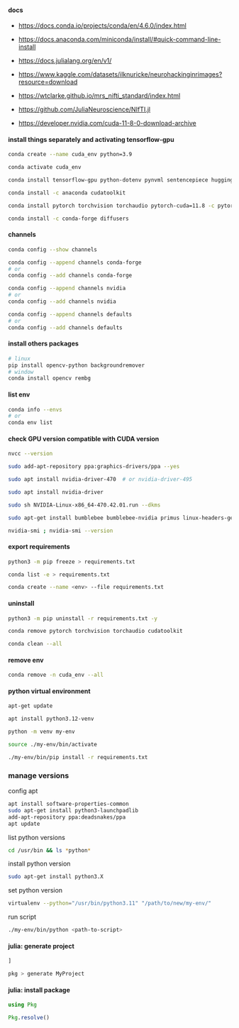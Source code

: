 #### docs

- https://docs.conda.io/projects/conda/en/4.6.0/index.html

- https://docs.anaconda.com/miniconda/install/#quick-command-line-install

- https://docs.julialang.org/en/v1/

- https://www.kaggle.com/datasets/ilknuricke/neurohackinginrimages?resource=download

- https://wtclarke.github.io/mrs_nifti_standard/index.html

- https://github.com/JuliaNeuroscience/NIfTI.jl

- https://developer.nvidia.com/cuda-11-8-0-download-archive

#### install things separately and activating tensorflow-gpu

```bash
conda create --name cuda_env python=3.9
```

```bash
conda activate cuda_env
```

```bash
conda install tensorflow-gpu python-dotenv pynvml sentencepiece huggingface_hub transformers accelerate beautifulsoup4 matplotlib numpy==1.23.4
```

```bash
conda install -c anaconda cudatoolkit
```

```bash
conda install pytorch torchvision torchaudio pytorch-cuda=11.8 -c pytorch -c nvidia
```

```bash
conda install -c conda-forge diffusers
```

#### channels

```bash
conda config --show channels
```

```bash
conda config --append channels conda-forge
# or
conda config --add channels conda-forge
```

```bash
conda config --append channels nvidia
# or
conda config --add channels nvidia
```

```bash
conda config --append channels defaults
# or
conda config --add channels defaults
```

#### install others packages

```bash
# linux
pip install opencv-python backgroundremover
# window
conda install opencv rembg
```

#### list env

```bash
conda info --envs
# or
conda env list
```

#### check GPU version compatible with CUDA version

```bash
nvcc --version
```

```bash
sudo add-apt-repository ppa:graphics-drivers/ppa --yes
```

```bash
sudo apt install nvidia-driver-470  # or nvidia-driver-495
```

```bash
sudo apt install nvidia-driver
```

```bash
sudo sh NVIDIA-Linux-x86_64-470.42.01.run --dkms
```

```bash
sudo apt-get install bumblebee bumblebee-nvidia primus linux-headers-generic
```

```bash
nvidia-smi ; nvidia-smi --version
```

#### export requirements

```bash
python3 -m pip freeze > requirements.txt
```

```bash
conda list -e > requirements.txt
```

```bash
conda create --name <env> --file requirements.txt
```

#### uninstall

```bash
python3 -m pip uninstall -r requirements.txt -y
```

```bash
conda remove pytorch torchvision torchaudio cudatoolkit
```

```bash
conda clean --all
```

#### remove env

```bash
conda remove -n cuda_env --all
```

#### python virtual environment

```bash
apt-get update
```

```bash
apt install python3.12-venv
```

```bash
python -m venv my-env
```

```bash
source ./my-env/bin/activate
```

```bash
./my-env/bin/pip install -r requirements.txt
```

### manage versions

config apt

```bash
apt install software-properties-common
sudo apt-get install python3-launchpadlib
add-apt-repository ppa:deadsnakes/ppa
apt update
```

list python versions

```bash
cd /usr/bin && ls *python*
```

install python version

```bash
sudo apt-get install python3.X
```

set python version

```bash
virtualenv --python="/usr/bin/python3.11" "/path/to/new/my-env/"
```

run script

```bash
./my-env/bin/python <path-to-script>
```

#### julia: generate project

```julia
]

pkg > generate MyProject
```

#### julia: install package

```julia
using Pkg

Pkg.resolve()

```
